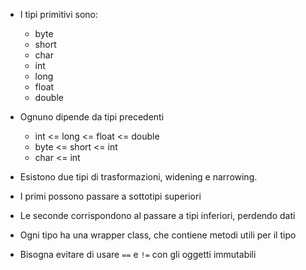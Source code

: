 * I tipi primitivi sono:
	* byte
	* short
	* char
	* int
	* long
	* float
	* double
* Ognuno dipende da tipi precedenti
	* int <= long <= float <= double
	* byte <= short <= int
	* char <= int

* Esistono due tipi di trasformazioni, widening e narrowing.
* I primi possono passare a sottotipi superiori
* Le seconde corrispondono al passare a tipi inferiori, perdendo dati

* Ogni tipo ha una wrapper class, che contiene metodi utili per il tipo
* Bisogna evitare di usare `==` e `!=`  con gli oggetti immutabili 